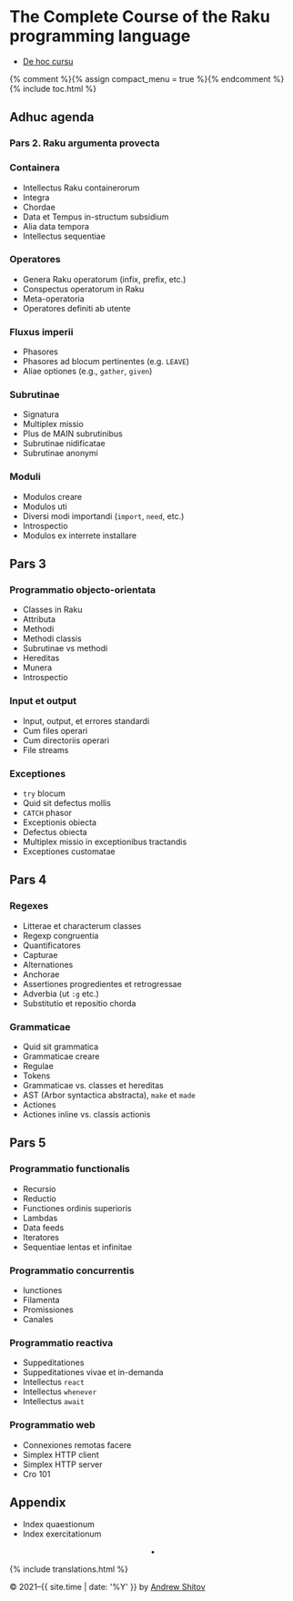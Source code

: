 # The Complete Course of the Raku programming language

* [De hoc cursu](/la/about-this-course)

{% comment %}{% assign compact_menu = true %}{% endcomment %}
{% include toc.html %}



## Adhuc agenda

### Pars 2. Raku argumenta provecta


### Containera

* Intellectus Raku containerorum
* Integra
* Chordae
* Data et Tempus in-structum subsidium
* Alia data tempora
* Intellectus sequentiae

### Operatores

* Genera Raku operatorum (infix, prefix, etc.)
* Conspectus operatorum in Raku
* Meta-operatoria
* Operatores definiti ab utente


### Fluxus imperii

* Phasores
* Phasores ad blocum pertinentes (e.g. `LEAVE`)
* Aliae optiones (e.g., `gather`, `given`)


### Subrutinae

* Signatura
* Multiplex missio
* Plus de MAIN subrutinibus
* Subrutinae nidificatae
* Subrutinae anonymi


### Moduli

* Modulos creare
* Modulos uti
* Diversi modi importandi (`import`, `need`, etc.)
* Introspectio
* Modulos ex interrete installare



## Pars 3


### Programmatio objecto-orientata

* Classes in Raku
* Attributa
* Methodi
* Methodi classis
* Subrutinae vs methodi
* Hereditas
* Munera
* Introspectio


### Input et output

* Input, output, et errores standardi
* Cum files operari
* Cum directoriis operari
* File streams


### Exceptiones

* `try` blocum
* Quid sit defectus mollis
* `CATCH` phasor
* Exceptionis obiecta
* Defectus obiecta
* Multiplex missio in exceptionibus tractandis
* Exceptiones customatae


## Pars 4


### Regexes

* Litterae et characterum classes
* Regexp congruentia
* Quantificatores
* Capturae
* Alternationes
* Anchorae
* Assertiones progredientes et retrogressae
* Adverbia (ut `:g` etc.)
* Substitutio et repositio chorda


### Grammaticae

* Quid sit grammatica
* Grammaticae creare
* Regulae
* Tokens
* Grammaticae vs. classes et hereditas
* AST (Arbor syntactica abstracta), `make` et `made`
* Actiones
* Actiones inline vs. classis actionis


## Pars 5


### Programmatio functionalis

* Recursio
* Reductio
* Functiones ordinis superioris
* Lambdas
* Data feeds
* Iteratores
* Sequentiae lentas et infinitae


### Programmatio concurrentis

* Iunctiones
* Filamenta
* Promissiones
* Canales


### Programmatio reactiva

* Suppeditationes
* Suppeditationes vivae et in-demanda
* Intellectus `react`
* Intellectus `whenever`
* Intellectus `await`

### Programmatio web

* Connexiones remotas facere
* Simplex HTTP client
* Simplex HTTP server
* Cro 101


## Appendix

* Index quaestionum
* Index exercitationum


<center>•</center>

{% include translations.html %}

© 2021–{{ site.time | date: '%Y' }} by <a href="https://andrewshitov.com/">Andrew Shitov</a>
